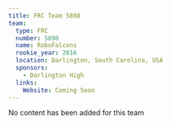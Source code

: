```yaml
---
title: FRC Team 5898
team:
  type: FRC
  number: 5898
  name: RoboFalcons
  rookie_year: 2016
  location: Darlington, South Carolina, USA
  sponsors:
    - Darlington High
  links:
    Website: Coming Soon
---
```

No content has been added for this team